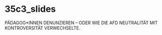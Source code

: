 # 35c3_slides
PÄDAGOG*INNEN DENUNZIEREN – ODER WIE DIE AFD NEUTRALITÄT MIT KONTROVERSITÄT VERWECHSELTE.
